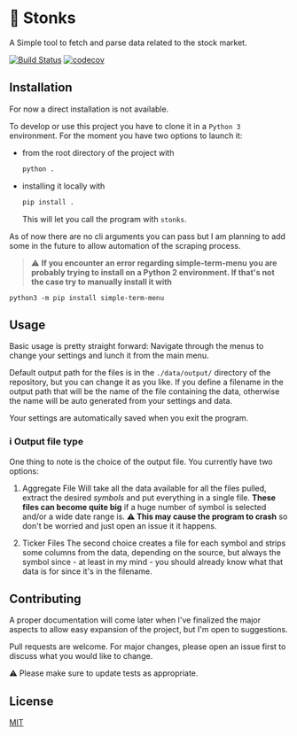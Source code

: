 # :monkey: Stonks

A Simple tool to fetch and parse data related to the stock market.

[![Build Status](https://travis-ci.com/dinghino/stocks-historical-data.svg?branch=master)](https://travis-ci.com/dinghino/stocks-historical-data)
[![codecov](https://codecov.io/gh/dinghino/stocks-historical-data/branch/master/graph/badge.svg?token=04GQOGJF2R)](https://codecov.io/gh/dinghino/stocks-historical-data)

## Installation

For now a direct installation is not available.

To develop or use this project you have to clone it in a `Python 3` environment. For the moment
you have two options to launch it:
*  from the root directory of the project with
   ```bash
   python .
   ```
* installing it locally with
  ```bash
  pip install .
  ```
  This will let you call the program with `stonks`.

As of now there are no cli arguments you can pass but I am planning to add some in the future
to allow automation of the scraping process.

> :warning: **If you encounter an error regarding simple-term-menu you are probably trying to install
>  on a Python 2 environment. If that's not the case try to manually install it with**

```
python3 -m pip install simple-term-menu
```

## Usage

Basic usage is pretty straight forward: Navigate through the menus to change your settings and lunch
it from the main menu.

Default output path for the files is in the `./data/output/` directory of the repository, but you
can change it as you like.
If you define a filename in the output path that will be the name of the file containing the data,
otherwise the name will be auto generated from your settings and data.

Your settings are automatically saved when you exit the program.

### :information_source: Output file type

One thing to note is the choice of the output file. You currently have two options:
1. Aggregate File
  Will take all the data available for all the files pulled, extract the desired
  _symbols_ and put everything in a single file. **These files can become quite big** if a huge number
  of symbol is selected and/or a wide date range is. **:warning: This may cause the program to crash**
  so don't be worried and just open an issue it it happens.

2. Ticker Files
  The second choice creates a file for each symbol and strips some columns from the data, depending on the source,
  but always the symbol since - at least in my mind - you should already know what that data is for since it's in
  the filename.

## Contributing

A proper documentation will come later when I've finalized the major aspects to allow easy expansion
of the project, but I'm open to suggestions.

Pull requests are welcome. For major changes, please open an issue first to discuss what you would like to change.

:warning: Please make sure to update tests as appropriate.

## License
[MIT](./license)
